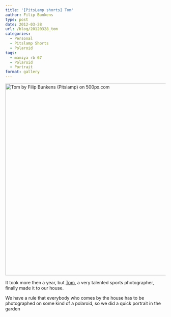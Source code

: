 ```yaml
---
title: '[PitsLamp shorts] Tom'
author: Filip Bunkens
type: post
date: 2012-03-28
url: /blog/20120328_tom
categories:
  - Personal
  - Pitslamp Shorts
  - Polaroid
tags:
  - mamiya rb 67
  - Polaroid
  - Portrait
format: gallery
---
```

[<img src="http://pcdn.500px.net/6134586/882a19eabb56e255ac1b8ab7b3b2886a06c2cf1a/4.jpg" alt="Tom by Filip Bunkens (Pitslamp) on 500px.com" width="600" />][1]

It took more then a year, but <a href="http://www.tomvh.be" title="Tom Vander Heyden" rel="friend met">Tom</a>, a very talented sports photographer, finally made it to our house.

We have a rule that everybody who comes by the house has to be photographed on some kind of a polaroid, so we did a quick portrait in the garden

 [1]: http://500px.com/photo/6134586